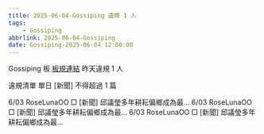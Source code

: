 ```yaml
---
title: 2025-06-04-Gossiping 違規 1 人
tags:
    - Gossiping
abbrlink: 2025-06-04-Gossiping
date: Gossiping-2025-06-04 12:00:00
---
```

Gossiping 板 [板規連結](https://www.ptt.cc/bbs/Gossiping/M.1637425085.A.07D.html)
昨天違規 1 人
<!-- more -->

違規清單
單日 [新聞] 不得超過 1 篇

6/03 RoseLunaOO □ [新聞] 邱議瑩多年耕耘偏鄉成為最…
6/03 RoseLunaOO □ [新聞] 邱議瑩多年耕耘偏鄉成為最…
6/03 RoseLunaOO □ [新聞] 邱議瑩多年耕耘偏鄉成為最…